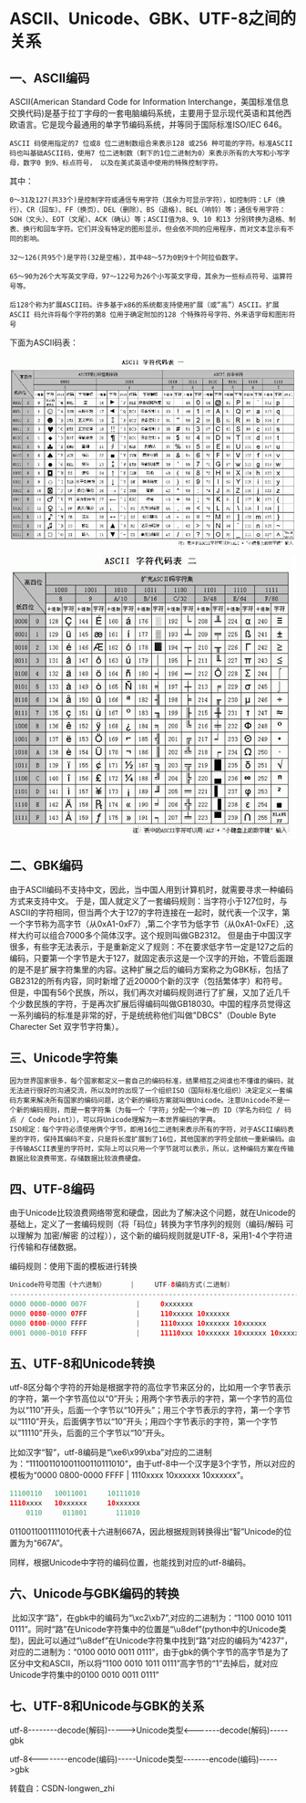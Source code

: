 # ASCII、Unicode、GBK、UTF-8之间的关系



## 一、ASCII编码

 ASCII(American Standard Code for Information Interchange，美国标准信息交换代码)是基于拉丁字母的一套电脑编码系统，主要用于显示现代英语和其他西欧语言。它是现今最通用的单字节编码系统，并等同于国际标准ISO/IEC 646。

    ASCII 码使用指定的7 位或8 位二进制数组合来表示128 或256 种可能的字符。标准ASCII 码也叫基础ASCII码，使用7 位二进制数（剩下的1位二进制为0）来表示所有的大写和小写字母，数字0 到9、标点符号， 以及在美式英语中使用的特殊控制字符。

其中：

    0～31及127(共33个)是控制字符或通信专用字符（其余为可显示字符），如控制符：LF（换行）、CR（回车）、FF（换页）、DEL（删除）、BS（退格)、BEL（响铃）等；通信专用字符：SOH（文头）、EOT（文尾）、ACK（确认）等；ASCII值为8、9、10 和13 分别转换为退格、制表、换行和回车字符。它们并没有特定的图形显示，但会依不同的应用程序，而对文本显示有不同的影响。
    
    32～126(共95个)是字符(32是空格），其中48～57为0到9十个阿拉伯数字。
    
    65～90为26个大写英文字母，97～122号为26个小写英文字母，其余为一些标点符号、运算符号等。
    
    后128个称为扩展ASCII码。许多基于x86的系统都支持使用扩展（或“高”）ASCII。扩展ASCII 码允许将每个字符的第8 位用于确定附加的128 个特殊符号字符、外来语字母和图形符号

下面为ASCII码表：

![](ASCII、Unicode、GBK、UTF-8之间的关系.assets/ASCII.png)

![](ASCII、Unicode、GBK、UTF-8之间的关系.assets/ascii2.png)



## 二、GBK编码

 由于ASCII编码不支持中文，因此，当中国人用到计算机时，就需要寻求一种编码方式来支持中文。
于是，国人就定义了一套编码规则：当字符小于127位时，与ASCII的字符相同，但当两个大于127的字符连接在一起时，就代表一个汉字，第一个字节称为高字节（从0xA1-0xF7）,第二个字节为低字节（从0xA1-0xFE）,这样大约可以组合7000多个简体汉字。这个规则叫做GB2312。
    但是由于中国汉字很多，有些字无法表示，于是重新定义了规则：不在要求低字节一定是127之后的编码，只要第一个字节是大于127，就固定表示这是一个汉字的开始，不管后面跟的是不是扩展字符集里的内容。这种扩展之后的编码方案称之为GBK标，包括了GB2312的所有内容，同时新增了近20000个新的汉字（包括繁体字）和符号。
    但是，中国有56个民族，所以，我们再次对编码规则进行了扩展，又加了近几千个少数民族的字符，于是再次扩展后得编码叫做GB18030。中国的程序员觉得这一系列编码的标准是非常的好，于是统统称他们叫做"DBCS"（Double Byte Charecter Set 双字节字符集）。



## 三、Unicode字符集

 	因为世界国家很多，每个国家都定义一套自己的编码标准，结果相互之间谁也不懂谁的编码，就无法进行很好的沟通交流，所以及时的出现了一个组织ISO（国际标准化组织）决定定义一套编码方案来解决所有国家的编码问题，这个新的编码方案就叫做Unicode。注意Unicode不是一个新的编码规则，而是一套字符集（为每一个「字符」分配一个唯一的 ID（学名为码位 / 码点 / Code Point）），可以将Unicode理解为一本世界编码的字典。
    ISO规定：每个字符必须使用俩个字节，即用16位二进制来表示所有的字符，对于ASCII编码表里的字符，保持其编码不变，只是将长度扩展到了16位，其他国家的字符全部统一重新编码。由于传输ASCII表里的字符时，实际上可以只用一个字节就可以表示，所以，这种编码方案在传输数据比较浪费带宽，存储数据比较浪费硬盘。



## 四、UTF-8编码

​	由于Unicode比较浪费网络带宽和硬盘，因此为了解决这个问题，就在Unicode的基础上，定义了一套编码规则（将「码位」转换为字节序列的规则（编码/解码 可以理解为 加密/解密 的过程）），这个新的编码规则就是UTF-8，采用1-4个字符进行传输和存储数据。

编码规则：使用下面的模板进行转换

```java
Unicode符号范围（十六进制）      |     UTF-8编码方式(二进制)
------------------------------------------------------------------------
0000 0000-0000 007F            |     0xxxxxxx
0000 0080-0000 07FF            |     110xxxxx 10xxxxxx
0000 0800-0000 FFFF            |     1110xxxx 10xxxxxx 10xxxxxx
0001 0000-0010 FFFF            |     11110xxx 10xxxxxx 10xxxxxx 10xxxxxx
```





## **五、UTF-8和Unicode转换** 

​	utf-8区分每个字符的开始是根据字符的高位字节来区分的，比如用一个字节表示的字符，第一个字节高位以“0”开头；用两个字节表示的字符，第一个字节的高位为以“110”开头，后面一个字节以“10开头”；用三个字节表示的字符，第一个字节以“1110”开头，后面俩字节以“10”开头；用四个字节表示的字符，第一个字节以“11110”开头，后面的三个字节以“10”开头。

​	比如汉字“智”，utf-8编码是“\xe6\x99\xba”对应的二进制为：“111001101001100110111010”，由于utf-8中一个汉字是3个字节，所以对应的模板为“0000 0800-0000 FFFF |  1110xxxx 10xxxxxx 10xxxxxx”。

```java
11100110   10011001     10111010
1110xxxx   10xxxxxx     10xxxxxx
	0110     011001       111010
```

​	0110011001111010代表十六进制667A，因此根据规则转换得出“智”Unicode的位置为为“667A”。

同样，根据Unicode中字符的编码位置，也能找到对应的utf-8编码。



## 六、Unicode与GBK编码的转换

​	比如汉字“路”，在gbk中的编码为“\xc2\xb7”,对应的二进制为：“1100 0010 1011 0111”。同时“路”在Unicode字符集中的位置是“\u8def”(python中的Unicode类型)，因此可以通过“\u8def”在Unicode字符集中找到“路”对应的编码为“4237”，对应的二进制为：“0100 0010 0011 0111”，由于gbk的俩个字节的高字节是为了区分中文和ASCII，所以将“1100 0010 1011 0111”高字节的“1”去掉后，就对应Unicode字符集中的0100 0010 0011 0111”



## 七、UTF-8和Unicode与GBK的关系

utf-8--------decode(解码)----->Unicode类型<-------decode(解码)-----gbk

utf-8<--------encode(编码)-----Unicode类型-------encode(编码)----->gbk



转载自：CSDN-longwen_zhi

